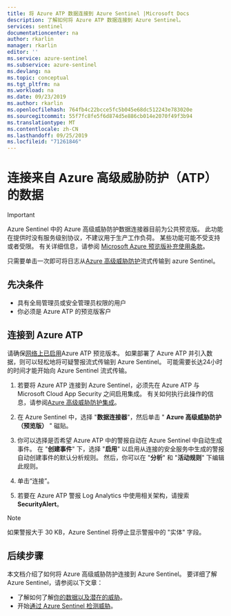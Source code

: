 ```yaml
---
title: 将 Azure ATP 数据连接到 Azure Sentinel |Microsoft Docs
description: 了解如何将 Azure ATP 数据连接到 Azure Sentinel。
services: sentinel
documentationcenter: na
author: rkarlin
manager: rkarlin
editor: ''
ms.service: azure-sentinel
ms.subservice: azure-sentinel
ms.devlang: na
ms.topic: conceptual
ms.tgt_pltfrm: na
ms.workload: na
ms.date: 09/23/2019
ms.author: rkarlin
ms.openlocfilehash: 764fb4c22bcce5fc5b045e68dc512243e783020e
ms.sourcegitcommit: 55f7fc8fe5f6d874d5e886cb014e2070f49f3b94
ms.translationtype: MT
ms.contentlocale: zh-CN
ms.lasthandoff: 09/25/2019
ms.locfileid: "71261846"
---
```

# <a name="connect-data-from-azure-advanced-threat-protection-atp"></a>连接来自 Azure 高级威胁防护（ATP）的数据

> [!IMPORTANT]
> Azure Sentinel 中的 Azure 高级威胁防护数据连接器目前为公共预览版。
> 此功能在提供时没有服务级别协议，不建议用于生产工作负荷。 某些功能可能不受支持或者受限。 有关详细信息，请参阅 [Microsoft Azure 预览版补充使用条款](https://azure.microsoft.com/support/legal/preview-supplemental-terms/)。

只需要单击一次即可将日志从[Azure 高级威胁防护](https://docs.microsoft.com/azure-advanced-threat-protection/what-is-atp)流式传输到 azure Sentinel。

## <a name="prerequisites"></a>先决条件

- 具有全局管理员或安全管理员权限的用户
- 你必须是 Azure ATP 的预览版客户

## <a name="connect-to-azure-atp"></a>连接到 Azure ATP

请确保[网络上已启用](https://docs.microsoft.com/azure-advanced-threat-protection/install-atp-step1)Azure ATP 预览版本。
如果部署了 Azure ATP 并引入数据，则可以轻松地将可疑警报流式传输到 Azure Sentinel。 可能需要长达24小时的时间才能开始向 Azure Sentinel 流式传输。


1. 若要将 Azure ATP 连接到 Azure Sentinel，必须先在 Azure ATP 与 Microsoft Cloud App Security 之间启用集成。 有关如何执行此操作的信息，请参阅[Azure 高级威胁防护集成](https://docs.microsoft.com/cloud-app-security/aatp-integration)。

1. 在 Azure Sentinel 中，选择 "**数据连接器**"，然后单击 " **Azure 高级威胁防护（预览版）** " 磁贴。

1. 你可以选择是否希望 Azure ATP 中的警报自动在 Azure Sentinel 中自动生成事件。 在 "**创建事件**" 下，选择 "**启用**" 以启用从连接的安全服务中生成的警报自动创建事件的默认分析规则。 然后，你可以在 "**分析**" 和 "**活动规则**" 下编辑此规则。

1. 单击“连接”。

1. 若要在 Azure ATP 警报 Log Analytics 中使用相关架构，请搜索**SecurityAlert**。

> [!NOTE]
> 如果警报大于 30 KB，Azure Sentinel 将停止显示警报中的 "实体" 字段。

## <a name="next-steps"></a>后续步骤
本文档介绍了如何将 Azure 高级威胁防护连接到 Azure Sentinel。 要详细了解 Azure Sentinel，请参阅以下文章：
- 了解如何了解[你的数据以及潜在的威胁](quickstart-get-visibility.md)。
- 开始[通过 Azure Sentinel 检测威胁](tutorial-detect-threats-built-in.md)。

